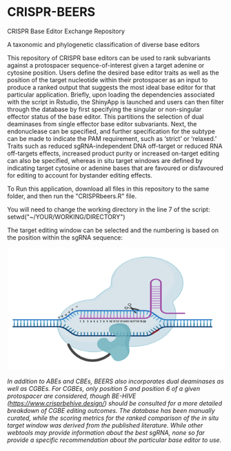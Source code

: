 # CRISPR-BEERS
CRISPR Base Editor Exchange Repository


A taxonomic and phylogenetic classification of diverse base editors

This repository of CRISPR base editors can be used to rank subvariants against a protospacer sequence-of-interest given a target adenine or cytosine position. Users define the desired base editor traits as well as the position of the target nucleotide within their protospacer as an input to produce a ranked output that suggests the most ideal base editor for that particular application. Briefly, upon loading the dependencies associated with the script in Rstudio, the ShinyApp is launched and users can then filter through the database by first specifying the singular or non-singular effector status of the base editor. This partitions the selection of dual deaminases from single effector base editor subvariants. Next, the endonuclease can be specified, and further specification for the subtype can be made to indicate the PAM requirement, such as ‘strict’ or ‘relaxed.’ Traits such as reduced sgRNA-independent DNA off-target or reduced RNA off-targets effects, increased product purity or increased on-target editing can also be specified, whereas in situ target windows are defined by indicating target cytosine or adenine bases that are favoured or disfavoured for editing to account for bystander editing effects.

To Run this application, download all files in this repository to the same folder, and then run the "CRISPRbeers.R" file.

You will need to change the working directory in the line 7 of the script:
setwd("~/YOUR/WORKING/DIRECTORY")

The target editing window can be selected and the numbering is based on the position within the sgRNA sequence:

![alt text](BEpos1.png)


<i>In addition to ABEs and CBEs, BEERS also incorporates dual deaminases as well as CGBEs. For CGBEs, only position 5 and position 6 of a given protospacer are considered, though BE-HIVE (https://www.crisprbehive.design/) should be consulted for a more detailed breakdown of CGBE editing outcomes. The database has been manually curated, while the scoring metrics for the ranked comparison of the in situ target window was derived from the published literature. While other webtools may provide information about the best sgRNA, none so far provide a specific recommendation about the particular base editor to use. </i>
